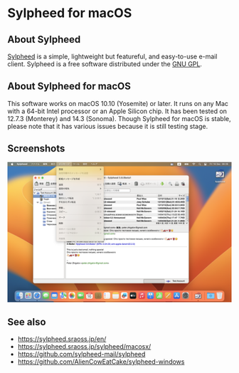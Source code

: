 # Sylpheed for macOS

## About Sylpheed
[Sylpheed](https://sylpheed.sraoss.jp/en/) is a simple, lightweight but featureful, and easy-to-use e-mail client.
Sylpheed is a free software distributed under the [GNU GPL](https://www.gnu.org/licenses/old-licenses/gpl-2.0.html).

## About Sylpheed for macOS
This software works on macOS 10.10 (Yosemite) or later. It runs on any Mac with a 64-bit Intel processor or an Apple Silicon chip. It has been tested on 12.7.3 (Monterey) and 14.3 (Sonoma).
Though Sylpheed for macOS is stable, please note that it has various issues because it is still testing stage.

## Screenshots
![sylpheed-mac-integration](img/sylpheed-mac-integration.png)

## See also
* https://sylpheed.sraoss.jp/en/
* https://sylpheed.sraoss.jp/sylpheed/macosx/
* https://github.com/sylpheed-mail/sylpheed
* https://github.com/AlienCowEatCake/sylpheed-windows
